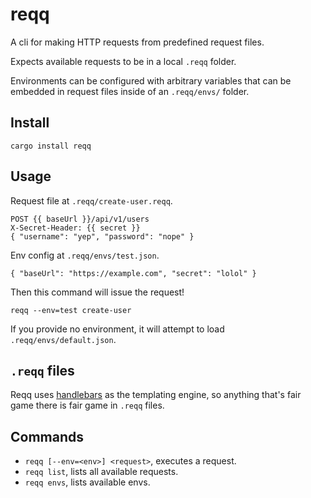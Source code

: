 # reqq

A cli for making HTTP requests from predefined request files.

Expects available requests to be in a local `.reqq` folder.

Environments can be configured with arbitrary variables that can be embedded in request
files inside of an `.reqq/envs/` folder.

## Install

```
cargo install reqq
```

## Usage

Request file at `.reqq/create-user.reqq`.

```
POST {{ baseUrl }}/api/v1/users
X-Secret-Header: {{ secret }}
{ "username": "yep", "password": "nope" }
```

Env config at `.reqq/envs/test.json`.

```
{ "baseUrl": "https://example.com", "secret": "lolol" }
```

Then this command will issue the request!

```
reqq --env=test create-user
```

If you provide no environment, it will attempt to load `.reqq/envs/default.json`.

## `.reqq` files

Reqq uses [handlebars](https://docs.rs/handlebars/3.4.0/handlebars/) as the templating
engine, so anything that's fair game there is fair game in `.reqq` files.

## Commands

- `reqq [--env=<env>] <request>`, executes a request.
- `reqq list`, lists all available requests.
- `reqq envs`, lists available envs.
